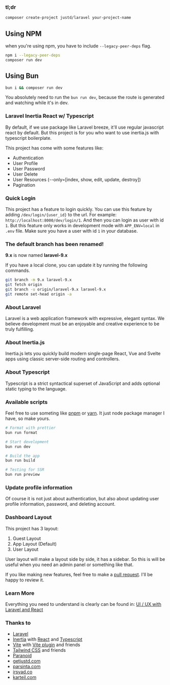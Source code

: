 ### tl;dr

```bash
composer create-project justd/laravel your-project-name
```

## Using NPM

when you're using npm, you have to include `--legacy-peer-deps` flag.

```bash
npm i --legacy-peer-deps
composer run dev
```

## Using Bun

```bash
bun i && composer run dev
```

You absolutely need to run the `bun run dev`, because the route is generated and watching while it's in dev.

### Laravel Inertia React w/ Typescript

By default, if we use package like Laravel breeze, it'll use regular javascript react by default. But this project is
for you who want to use inertia.js with typescript boilerplate.

This project has come with some features like:

- Authentication
- User Profile
- User Password
- User Delete
- User Resources (--only=[index, show, edit, update, destroy])
- Pagination

### Quick Login

This project has a feature to login quickly. You can use this feature by adding `/dev/login/{user_id}` to the url. For
example: `http://localhost:8000/dev/login/1`. And then you can login as user with id `1`. But this feature only works in
development mode with `APP_ENV=local` in `.env` file. Make sure you have a user with id `1` in your database.

### The default branch has been renamed!

**9.x** is now named **laravel-9.x**

If you have a local clone, you can update it by running the following commands.

```bash
git branch -m 9.x laravel-9.x
git fetch origin
git branch -u origin/laravel-9.x laravel-9.x
git remote set-head origin -a
```

### About Laravel

Laravel is a web application framework with expressive, elegant syntax. We believe development must be an enjoyable and
creative experience to be truly fulfilling.

### About Inertia.js

Inertia.js lets you quickly build modern single-page React, Vue and Svelte apps using classic server-side routing and
controllers.

### About Typescript

Typescript is a strict syntactical superset of JavaScript and adds optional static typing to the language.

### Available scripts

Feel free to use someting like [pnpm](https://pnpm.io/) or [yarn](https://yarnpkg.com/). It just node package manager I
have, so make yours.

```bash
# Format with prettier
bun run format

# Start development
bun run dev

# Build the app
bun run build

# Testing for SSR
bun run preview
```

### Update profile information

Of course it is not just about authentication, but also about updating user profile information, password, and deleting
account.

### Dashboard Layout

This project has 3 layout:

1. Guest Layout
2. App Layout (Default)
3. User Layout

User layout will make a layout side by side, it has a sidebar. So this is will be useful when you need an admin panel or
something like that.

If you like making new features, feel free to make a [pull request](https://github.com/irsyadadl/inertia.ts/pulls). I'll
be happy to review it.

### Learn More

Everything you need to understand is clearly can be found
in: [UI / UX with Laravel and React](https://parsinta.com/series/ui-laravel-dan-react-nqp6j)

### Thanks to

- [Laravel](https://github.com/laravel/framework)
- [Inertia](https://github.com/inertiajs/inertia) with [React](https://github.com/facebook/react)
  and [Typescript](https://github.com/microsoft/TypeScript)
- [Vite](https://vitejs.dev/) with [Vite plugin](https://github.com/laravel/vite-plugin) and friends
- [Tailwind CSS](https://github.com/tailwindlabs/tailwindcss) and friends
- [Paranoid](https://paranoid.irsyad.co)
- [getjustd.com](https://getjustd.com/)
- [parsinta.com](https://parsinta.com/)
- [irsyad.co](https://irsyad.co/)
- [karteil.com](https://karteil.com/)
